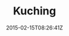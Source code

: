 ---
title: "Kuching"
date: 2015-02-15T08:26:41Z
draft: false
description: ""
hasGallery: true
type: post
region: "Southeast Asia"
country: "Malaysia"
thumbnail: "kuching-malaysia-4.jpg"
---